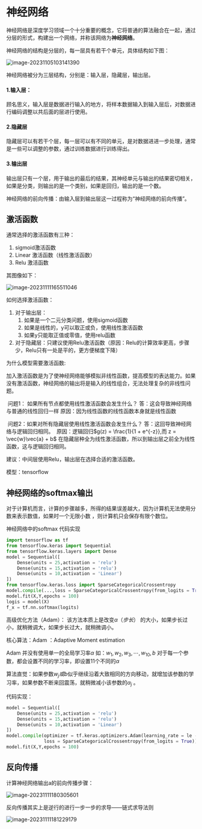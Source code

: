 # **神经网络**

神经网络是深度学习领域一个十分重要的概念，它将普通的算法融合在一起，通过分层的形式，构建出一个网络，并称该网络为**神经网络**。

神经网络的结构是分层的，每一层具有若干个单元，具体结构如下图：

![image-20231105103141390](C:\Users\CooKu\AppData\Roaming\Typora\typora-user-images\image-20231105103141390.png)

神经网络被分为三层结构，分别是：输入层，隐藏层，输出层。

#### 1.输入层：

顾名思义，输入层是数据进行输入的地方，将样本数据输入到输入层后，对数据进行编码调整以共后面的层进行使用。

#### 2.隐藏层

隐藏层可以有若干个层，每一层可以有不同的单元，是对数据进进一步处理，通常是一些可以调整的参数，通过训练数据进行训练得出。

#### 3.输出层

输出层只有一个层，用于输出的最后的结果，其神经单元与输出的结果密切相关，如果是分类，则输出的是一个类别，如果是回归，输出的是一个数。

神经网络的前向传播：由输入层到输出层这一过程称为“神经网络的前向传播”。

## 激活函数

通常选择的激活函数有三种：

1. sigmoid激活函数
2. Linear 激活函数（线性激活函数）
3. Relu 激活函数

其图像如下：

![image-20231111165511046](C:\Users\CooKu\AppData\Roaming\Typora\typora-user-images\image-20231111165511046.png)

如何选择激活函数：

1. 对于输出层：
   1. 如果是一个二元分类问题，使用sigmoid函数
   2. 如果是线性的，y可以取正或负，使用线性激活函数
   3. 如果y只能取正值或零值，使用relu函数
2. 对于隐藏层：只建议使用Relu激活函数（原因：Relu的计算效率更高，步骤少，Relu只有一处是平的，更方便梯度下降）

为什么模型需要激活函数:

​	加入激活函数是为了使神经网络能够模拟非线性函数，提高模型的表达能力。如果没有激活函数，神经网络的输出将是输入的线性组合，无法处理复杂的非线性问题。

​	问题1： 如果所有节点都使用线性激活函数会发生什么？
​	答：这会导致神经网络与普通的线性回归一样
​	原因：因为线性函数的线性函数本身就是线性函数

​	问题2：如果对所有隐藏层使用线性激活函数会发生什么？
​	答：这回导致神经网络与逻辑回归相同。
​	原因：逻辑回归$g(z) = \frac{1}{1 + e^{-z}},而 z = \vec{w}\vec{a} + b$ 在隐藏层种全为线性激活函数，所以到输出层之前全为线性函数，这与逻辑回归相同。

建议：中间层使用Relu，输出层在选择合适的激活函数。



模型：tensorflow



## 神经网络的softmax输出

对于计算机而言，计算的步骤越多，所得的结果误差越大，因为计算机无法使用分数来表示数值，如果时一个无限小数 ，则计算机只会保存有限个数位。

神经网络中的softmax 代码实现

```python
import tensorflow as tf
from tensorflow.keras import Sequential
from tensorflow.keras.layers import Dense
model = Sequential([
    Dense(units = 25,activation = 'relu')
    Dense(units = 15,activation = 'relu')
    Dense(units = 10,activation = 'Linear')
])
from tensorflow.keras.loss import SparseCategoricalCrossentropy
model.compile(...,loss = SparseCategoricalCrossentropy(from_logits = True))
model.fit(X,Y,epochs = 100)
logis = model(X)
f_x = tf.nn.softmax(logits)
```

高级优化方法（Adam）：
	该方法本质上是改变$\alpha（步长）$ 的大小，如果步长过小，就稍微调大，如果步长过大，就稍微调小。

核心算法：Adam ：Adaptive Moment estimation

Adam 并没有使用单一的全局学习率$\alpha$ 如：$w_1,w_2,w_3,\cdots,w_10,b$ 对于每一个参数，都会设置不同的学习率，即设置11个不同的$\alpha$ 

算法直觉：如果参数$w_j或b$似乎继续沿着大致相同的方向移动，就增加该参数的学习率，如果参数不断来回震荡，就稍微减小该参数的$\alpha _j$ 。

代码实现：

```python
model = Sequential([
    Dense(units = 25,activation = 'relu')
    Dense(units = 15,activation = 'relu')
    Dense(units = 10,activation = 'Linear')
])
model.compile(optimizer = tf.keras.optimizers.Adam(learning_rate = le - 3),
              loss = SparseCategoricalCrossentropy(from_logits = True))
model.fit(X,Y,epochs = 100)
```





## 反向传播

计算神经网络输出a的前向传播步骤：

![image-20231111180305601](C:\Users\CooKu\AppData\Roaming\Typora\typora-user-images\image-20231111180305601.png)

反向传播其实上是逆行的进行一步一步的求导——链式求导法则

![image-20231111181229179](C:\Users\CooKu\AppData\Roaming\Typora\typora-user-images\image-20231111181229179.png)



